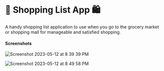 # 🛒 Shopping List App 🛍️
A handy shopping list application to use when you go to the grocery market or shopping mall for manageable and satisfied shopping.

#### Screenshots
![Screenshot 2023-05-12 at 8 39 39 PM](https://github.com/sephinejo/shopping-list-app/assets/110086543/a69139d0-ee66-41ad-bf4a-3efd618c3e3f)

![Screenshot 2023-05-12 at 8 49 58 PM](https://github.com/sephinejo/shopping-list-app/assets/110086543/f9ba52f0-b546-4ff2-a657-ad687b602fb9)
